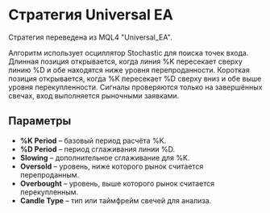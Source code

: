 # Стратегия Universal EA

Стратегия переведена из MQL4 "Universal_EA".

Алгоритм использует осциллятор Stochastic для поиска точек входа.
Длинная позиция открывается, когда линия %K пересекает сверху линию %D
и обе находятся ниже уровня перепроданности. Короткая позиция
открывается, когда %K пересекает %D сверху вниз и обе выше уровня
перекупленности. Сигналы проверяются только на завершённых свечах,
вход выполняется рыночными заявками.

## Параметры
- **%K Period** – базовый период расчёта %K.
- **%D Period** – период сглаживания линии %D.
- **Slowing** – дополнительное сглаживание для %K.
- **Oversold** – уровень, ниже которого рынок считается перепроданным.
- **Overbought** – уровень, выше которого рынок считается перекупленным.
- **Candle Type** – тип или таймфрейм свечей для анализа.
